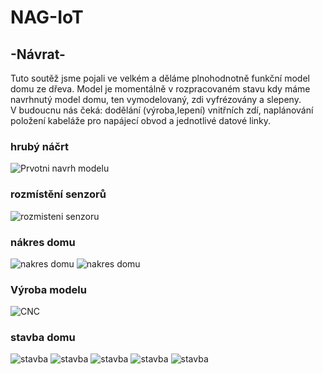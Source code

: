 # NAG-IoT
## -Návrat-

Tuto soutěž jsme pojali ve velkém a děláme plnohodnotně funkční model domu ze dřeva.
Model je momentálně v rozpracovaném stavu kdy máme navrhnutý model domu, ten vymodelovaný, zdi vyfrézovány a slepeny. <br />
V budoucnu nás čeká: dodělání (výroba,lepení) vnitřních zdí, naplánování položení kabeláže pro napájecí obvod a jednotlivé datové linky.

### hrubý náčrt
![Prvotni navrh modelu]( navrh.jpg)
### rozmístění senzorů
![rozmisteni senzoru]( rozmisteni.png)
### nákres domu
![nakres domu]( nakres.png)
![nakres domu]( nakres2.png)
### Výroba modelu
![CNC]( cnc.jpg)
### stavba domu
![stavba]( stavba0.jpg)
![stavba]( stavba1.jpg)
![stavba]( stavba3.jpg)
![stavba]( stavba4.jpg)
![stavba]( stavba5.jpg)